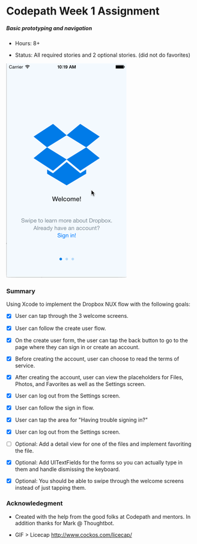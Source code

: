 # Codepath Week 1 Assignment
##### Basic prototyping and navigation

- Hours: 8+

- Status: All required stories and 2 optional stories. (did not do favorites)

![GIF Walkthrough](/assets/hu-dropbox-overview.gif)


### Summary
Using Xcode to implement the Dropbox NUX flow with the following goals:

* [x] User can tap through the 3 welcome screens.
* [x] User can follow the create user flow.
* [x] On the create user form, the user can tap the back button to go to the page where they can sign in or create an account.
* [x] Before creating the account, user can choose to read the terms of service.
* [x] After creating the account, user can view the placeholders for Files, Photos, and Favorites as well as the Settings screen.
* [x] User can log out from the Settings screen.
* [x] User can follow the sign in flow.
* [x] User can tap the area for "Having trouble signing in?"
* [x] User can log out from the Settings screen.

* [ ] Optional: Add a detail view for one of the files and implement favoriting the file.
* [x] Optional: Add UITextFields for the forms so you can actually type in them and handle dismissing the keyboard.
* [x] Optional: You should be able to swipe through the welcome screens instead of just tapping them.

### Acknowledegment

- Created with the help from the good folks at Codepath and mentors. In addition thanks for Mark @ Thoughtbot. 

- GIF > Licecap http://www.cockos.com/licecap/
